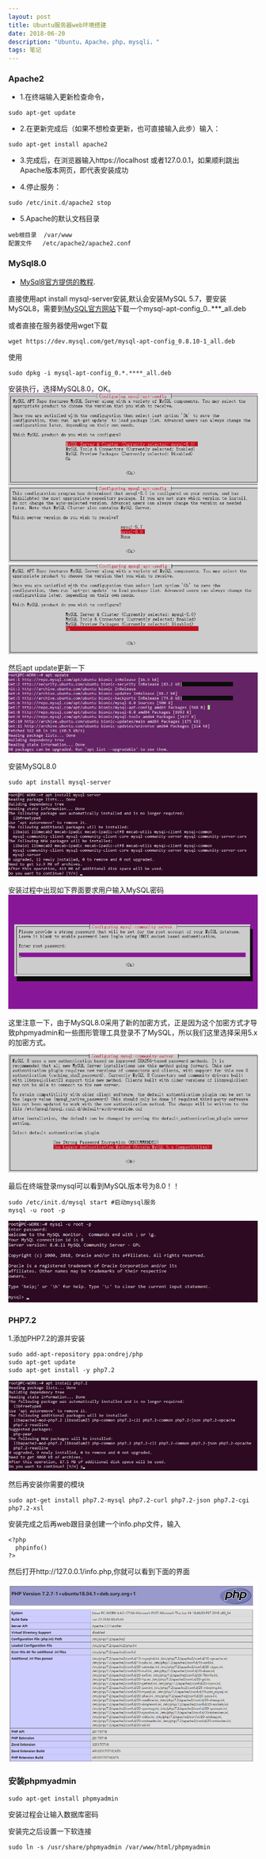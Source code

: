 ```yaml
---
layout: post
title: Ubuntu服务器web环境搭建
date: 2018-06-20
description: "Ubuntu，Apache，php，mysqli，"
tags: 笔记   
---
```



### Apache2
- 1.在终端输入更新检查命令，
```text
sudo apt-get update
```
- 2.在更新完成后（如果不想检查更新，也可直接输入此步）输入：
```text
sudo apt-get install apache2
```

- 3.完成后，在浏览器输入https://localhost 或者127.0.0.1，如果顺利跳出Apache版本网页，即代表安装成功

- 4.停止服务：
```text
sudo /etc/init.d/apache2 stop
```

- 5.Apache的默认文档目录
```text
web根目录  /var/www
配置文件   /etc/apache2/apache2.conf
```

### MySql8.0

- [MySql8官方提供的教程](https://dev.mysql.com/doc/mysql-apt-repo-quick-guide/en/).

直接使用apt install mysql-server安装,默认会安装MySQL 5.7，要安装MySQL8，需要到[MySQL官方网站](http://dev.mysql.com/downloads/repo/apt/)下载一个mysql-apt-config_0.*.****_all.deb

或者直接在服务器使用wget下载
```text
wget https://dev.mysql.com/get/mysql-apt-config_0.8.10-1_all.deb
```
使用
```text
sudo dpkg -i mysql-apt-config_0.*.****_all.deb
```
安装执行，选择MySQL8.0，OK。<br>
![](/images/posts/server/ub-mysql.png)<br>
![](/images/posts/server/ub-mysql-2.png)<br>
![](/images/posts/server/ub-mysql-3.png)

然后apt update更新一下<br>
![](/images/posts/server/apt-update.png)

安装MySQL8.0
```text
sudo apt install mysql-server
```
![](/images/posts/server/ub-install-mysql.png)

安装过程中出现如下界面要求用户输入MySQL密码<br>
![](/images/posts/server/set-passwd.png)

这里注意一下，由于MySQL8.0采用了新的加密方式，正是因为这个加密方式才导致phpmyadmin和一些图形管理工具登录不了MySQL，所以我们这里选择采用5.x的加密方式。

![](/images/posts/server/set-passwd-2.png)

最后在终端登录mysql可以看到MySQL版本号为8.0！！
```text
sudo /etc/init.d/mysql start #启动mysql服务
mysql -u root -p
```
![](/images/posts/server/mysql-version.png)



### PHP7.2

1.添加PHP7.2的源并安装
```text
sudo add-apt-repository ppa:ondrej/php
sudo apt-get update
sudo apt-get install -y php7.2
```
![](/images/posts/server/ub-install-php.png)

然后再安装你需要的模块
```text
sudo apt-get install php7.2-mysql php7.2-curl php7.2-json php7.2-cgi php7.2-xsl
```

安装完成之后再web跟目录创建一个info.php文件，输入
```text
<?php 
  phpinfo() 
?>
```
然后打开http://127.0.0.1/info.php,你就可以看到下面的界面

![](/images/posts/server/phpinfo.png)

### 安装phpmyadmin
```text
sudo apt-get install phpmyadmin
```
安装过程会让输入数据库密码

安装完之后设置一下软连接
```text
sudo ln -s /usr/share/phpmyadmin /var/www/html/phpmyadmin
```